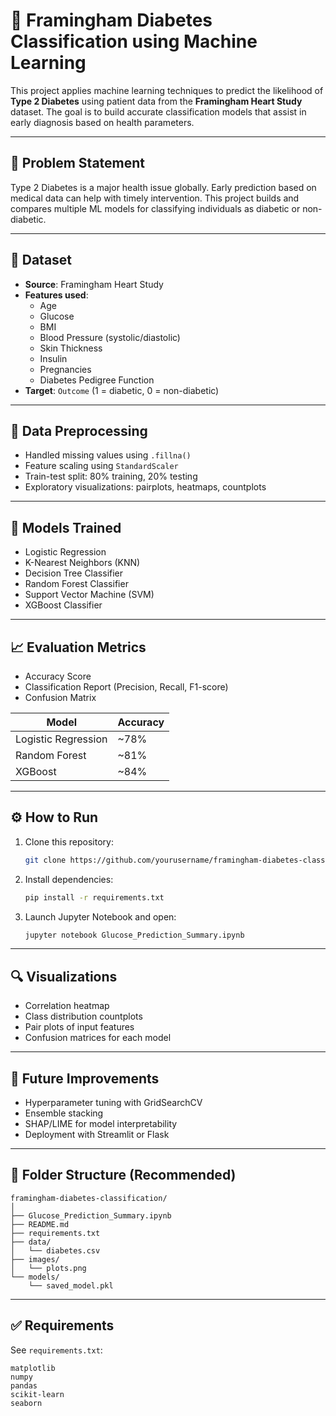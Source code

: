 # 🧠 Framingham Diabetes Classification using Machine Learning

This project applies machine learning techniques to predict the likelihood of **Type 2 Diabetes** using patient data from the **Framingham Heart Study** dataset. The goal is to build accurate classification models that assist in early diagnosis based on health parameters.

---

## 📌 Problem Statement

Type 2 Diabetes is a major health issue globally. Early prediction based on medical data can help with timely intervention. This project builds and compares multiple ML models for classifying individuals as diabetic or non-diabetic.

---

## 📂 Dataset

- **Source**: Framingham Heart Study
- **Features used**:
  - Age
  - Glucose
  - BMI
  - Blood Pressure (systolic/diastolic)
  - Skin Thickness
  - Insulin
  - Pregnancies
  - Diabetes Pedigree Function
- **Target**: `Outcome` (1 = diabetic, 0 = non-diabetic)

---

## 🧹 Data Preprocessing

- Handled missing values using `.fillna()`
- Feature scaling using `StandardScaler`
- Train-test split: 80% training, 20% testing
- Exploratory visualizations: pairplots, heatmaps, countplots

---

## 🤖 Models Trained

- Logistic Regression
- K-Nearest Neighbors (KNN)
- Decision Tree Classifier
- Random Forest Classifier
- Support Vector Machine (SVM)
- XGBoost Classifier

---

## 📈 Evaluation Metrics

- Accuracy Score
- Classification Report (Precision, Recall, F1-score)
- Confusion Matrix

| Model                | Accuracy |
|---------------------|----------|
| Logistic Regression | ~78%     |
| Random Forest       | ~81%     |
| XGBoost             | ~84%     |

---

## ⚙️ How to Run

1. Clone this repository:
   ```bash
   git clone https://github.com/yourusername/framingham-diabetes-classification.git
   ```
2. Install dependencies:
   ```bash
   pip install -r requirements.txt
   ```
3. Launch Jupyter Notebook and open:
   ```bash
   jupyter notebook Glucose_Prediction_Summary.ipynb
   ```

---

## 🔍 Visualizations

- Correlation heatmap
- Class distribution countplots
- Pair plots of input features
- Confusion matrices for each model

---

## 🚀 Future Improvements

- Hyperparameter tuning with GridSearchCV
- Ensemble stacking
- SHAP/LIME for model interpretability
- Deployment with Streamlit or Flask

---

## 📁 Folder Structure (Recommended)

```
framingham-diabetes-classification/
│
├── Glucose_Prediction_Summary.ipynb
├── README.md
├── requirements.txt
├── data/
│   └── diabetes.csv
├── images/
│   └── plots.png
└── models/
    └── saved_model.pkl
```

---

## ✅ Requirements

See `requirements.txt`:

```
matplotlib
numpy
pandas
scikit-learn
seaborn
```
